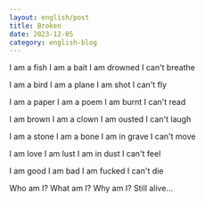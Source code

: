 ```yaml
---
layout: english/post
title: Broken
date: 2023-12-05
category: english-blog
---
```


I am a fish
I am a bait
I am drowned
I can't breathe

I am a bird
I am a plane
I am shot
I can't fly

I am a paper
I am a poem
I am burnt
I can't read

I am brown
I am a clown
I am ousted
I can't laugh

I am a stone
I am a bone
I am in grave
I can't move

I am love
I am lust
I am in dust
I can't feel

I am good
I am bad
I am fucked
I can't die

Who am I?
What am I?
Why am I?
Still alive...

